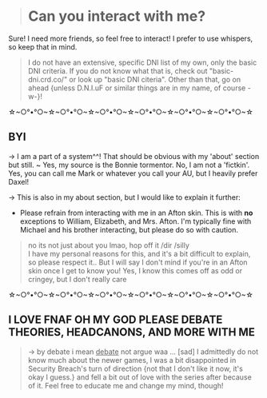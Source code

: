 ># Can you interact with me?
Sure! I need more friends, so feel free to interact! I prefer to use whispers, so keep that in mind.
> I do not have an extensive, specific DNI list of my own, only the basic DNI criteria. If you do not know what that is, check out "basic-dni.crd.co/" or look up "basic DNI citeria". Other than that, go on ahead {unless D.N.I.uF or similar things are in my name, of course -w-}!

☆\~○°•°○\~☆\~○°•°○\~☆\~○°•°○\~☆\~○°•°○\~☆\~○°•°○\~☆\~○°•°○\~☆

## BYI

-> I am a part of a system^^! That should be obvious with my 'about' section but still.
~ Yes, my source is the Bonnie tormentor. No, I am not a 'fictkin'. Yes, you can call me Mark or whatever you call your AU, but I heavily prefer Daxel!

-> This is also in my about section, but I would like to explain it further:  
- Please refrain from interacting with me in an Afton skin. This is with **no** exceptions to William, Elizabeth, and Mrs. Afton. I'm typically fine with Michael and his brother interacting, but please do so with caution.  
> no its not just about you lmao, hop off it /dir /silly  
I have my personal reasons for this, and it's a bit difficult to explain, so please respect it.. But I will say I don't mind if you're in an Afton skin once I get to know you!
> Yes, I know this comes off as odd or cringey, but I don't really care

☆\~○°•°○\~☆\~○°•°○\~☆\~○°•°○\~☆\~○°•°○\~☆\~○°•°○\~☆\~○°•°○\~☆

## I LOVE FNAF OH MY GOD PLEASE DEBATE THEORIES, HEADCANONS, AND MORE WITH ME
> -> by debate i mean <ins>debate</ins> not argue waa ... [sad]
> I admittedly do not know much about the newer games, I was a bit disappointed in Security Breach's turn of direction {not that I don't like it now, it's okay I guess.} and fell a bit out of love with the series after because of it. Feel free to educate me and change my mind, though!
